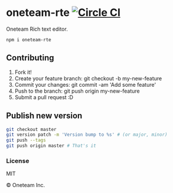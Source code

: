 # oneteam-rte [![Circle CI](https://circleci.com/gh/oneteam-dev/oneteam-rte.svg?style=svg&circle-token=45d404aab2e1e3343e0388129acc5279057b43d4)](https://circleci.com/gh/oneteam-dev/oneteam-rte)

Oneteam Rich text editor.

```
npm i oneteam-rte
```

## Contributing

1. Fork it!
2. Create your feature branch: git checkout -b my-new-feature
3. Commit your changes: git commit -am 'Add some feature'
4. Push to the branch: git push origin my-new-feature
5. Submit a pull request :D

## Publish new version

```sh
git checkout master
git version patch -m 'Version bump to %s' # (or major, minor)
git push --tags
git push origin master # That's it
```

### License

MIT

© Oneteam Inc.
